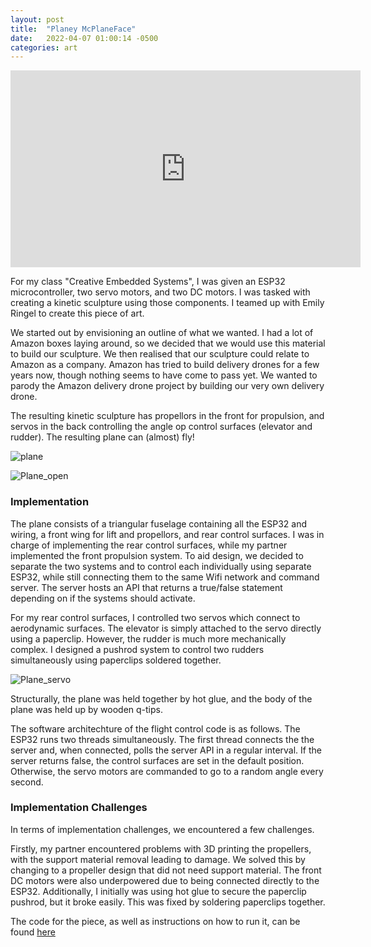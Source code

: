```yaml
---
layout: post
title:  "Planey McPlaneFace"
date:   2022-04-07 01:00:14 -0500
categories: art
---
```


<iframe width="560" height="315" src="https://www.youtube.com/embed/5N8ggmoUmLg" title="YouTube video player" frameborder="0" allow="accelerometer; autoplay; clipboard-write; encrypted-media; gyroscope; picture-in-picture" allowfullscreen></iframe>

For my class "Creative Embedded Systems", I was given an ESP32 microcontroller, two servo motors, and two DC motors. I was tasked with creating a kinetic sculpture using those components. I teamed up with Emily Ringel to create this piece of art.

We started out by envisioning an outline of what we wanted. I had a lot of Amazon boxes laying around, so we decided that we would use this material to build our sculpture. We then realised that our sculpture could relate to Amazon as a company. Amazon has tried to build delivery drones for a few years now, though nothing seems to have come to pass yet. We wanted to parody the Amazon delivery drone project by building our very own delivery drone.

The resulting kinetic sculpture has propellors in the front for propulsion, and servos in the back controlling the angle op control surfaces (elevator and rudder). The resulting plane can (almost) fly!

![plane](https://miro.medium.com/max/700/1*UWeiESU62Dr3_E9IWOIZ4Q.jpeg)

![Plane_open](https://miro.medium.com/max/700/1*4DswH9LDBM2T4CO9fM4QPw.jpeg)

### Implementation
The plane consists of a triangular fuselage containing all the ESP32 and wiring, a front wing for lift and propellors, and rear control surfaces. I was in charge of implementing the rear control surfaces, while my partner implemented the front propulsion system. To aid design, we decided to separate the two systems and to control each individually using separate ESP32, while still connecting them to the same Wifi network and command server. The server hosts an API that returns a true/false statement depending on if the systems should activate.

For my rear control surfaces, I controlled two servos which connect to aerodynamic surfaces. The elevator is simply attached to the servo directly using a paperclip. However, the rudder is much more mechanically complex. I designed a pushrod system to control two rudders simultaneously using paperclips soldered together.

![Plane_servo](https://lh3.googleusercontent.com/o61oSMelymStLY6HNdS1g5CialysszR1DW95Ql_QuhDoKGVmuFVxYvtb9xy86UeBQojGaqZcmXlO_nMjNTm4goRdwV6-zMPqWjkvlQ_6Ux97xtLn0kPCThyEfp1fty6GEH_m4RRg9hg_aUK9SBVfgdElqv6r0zy7s8EJWNDRpMAmDwAAqSGa3FSuMGuxuJvrvmAqg6KjKKuPgWHguz6NEZapwLVIwmbMuGogRlNAHXZU8wC8oP7ZgPC1vFG17ehaHmvf2pAVYcwOgXyjdyf9M4unMKPd5naXW4mXJ3dwGkTAatjqflma6dviGztLDjZN9xmwNCwtTCB5nFsAYLmlJaFkR8mivgLQhi6mVlqqKJ80qn7XfSeZWfYrZQQ5cW4-n0Vf3UL7qx6O-qFdC3-Pn2JA9KJoGD2EZoZ4IFbH8CbNxNViWeCK0hjHq82__YZip-UGtG33lZ3VtVuY7VrJRTSPFtMhMqIfGWN-U66R0Ou-urcvpLyenrWoMix5qGSTFLK-WIijr7VHOMxB5Gg36hRT9xWsY3UjZGPspSbYJoqwBos6GlZJst5FPmh3GaFGD4mxZtTwFKBeNe18fmsj_OfFUBmBqCl3Yj4WWCXJh4Qa-Fbw4Mgc4-y1vGW9zS2yUauTPZsrY39xcEiIqtTLDtiWuJJn1XKUVr_K1m5LiA4ZzbYc5ASGaviLiEAx_0yoVKy2eb5hdK0dvotzfoBLiemItNSR-Pg1iKfLCjMR_bxyqs3qUXAEXIic_IdoNpRkM95W7G5L_7RKMxg5bXaJ2X9lgFzpPmM0cRsf=w1206-h904-no?authuser=0)

Structurally, the plane was held together by hot glue, and the body of the plane was held up by wooden q-tips. 

The software architechture of the flight control code is as follows. The ESP32 runs two threads simultaneously. The first thread connects the the server and, when connected, polls the server API in a regular interval. If the server returns false, the control surfaces are set in the default position. Otherwise, the servo motors are commanded to go to a random angle every second.

### Implementation Challenges
In terms of implementation challenges, we encountered a few challenges.

Firstly, my partner encountered problems with 3D printing the propellers, with the support material removal leading to damage. We solved this by changing to a propeller design that did not need support material. The front DC motors were also underpowered due to being connected directly to the ESP32. Additionally, I initially was using hot glue to secure the paperclip pushrod, but it broke easily. This was fixed by soldering paperclips together.

The code for the piece, as well as instructions on how to run it, can be found [here][codebase]


[codebase]: https://github.com/AlephFive/ESP32_flight_control